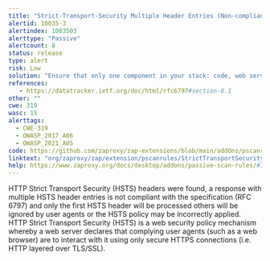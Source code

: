 ```yaml
---
title: "Strict-Transport-Security Multiple Header Entries (Non-compliant with Spec)"
alertid: 10035-3
alertindex: 1003503
alerttype: "Passive"
alertcount: 8
status: release
type: alert
risk: Low
solution: "Ensure that only one component in your stack: code, web server, application server, load balancer, etc. is configured to set or add a HTTP Strict-Transport-Security (HSTS) header."
references:
   - https://datatracker.ietf.org/doc/html/rfc6797#section-8.1
other: ""
cwe: 319
wasc: 15
alerttags: 
  - CWE-319
  - OWASP_2017_A06
  - OWASP_2021_A05
code: https://github.com/zaproxy/zap-extensions/blob/main/addOns/pscanrules/src/main/java/org/zaproxy/zap/extension/pscanrules/StrictTransportSecurityScanRule.java
linktext: "org/zaproxy/zap/extension/pscanrules/StrictTransportSecurityScanRule.java"
help: https://www.zaproxy.org/docs/desktop/addons/passive-scan-rules/#id-10035
---
```

HTTP Strict Transport Security (HSTS) headers were found, a response with multiple HSTS header entries is not compliant with the specification (RFC 6797) and only the first HSTS header will be processed others will be ignored by user agents or the HSTS policy may be incorrectly applied.
HTTP Strict Transport Security (HSTS) is a web security policy mechanism whereby a web server declares that complying user agents (such as a web browser) are to interact with it using only secure HTTPS connections (i.e. HTTP layered over TLS/SSL).
